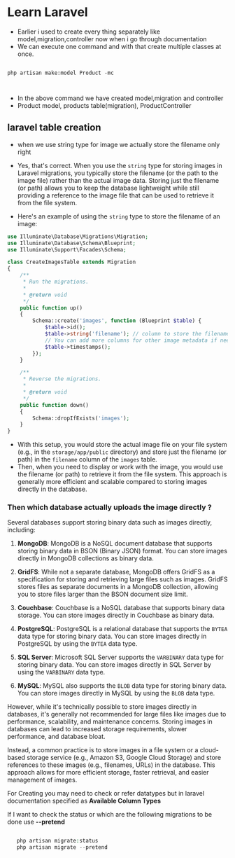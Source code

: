 # Learn Laravel

-   Earlier i used to create every thing separately like model,migration,controller now when i go through documentation
-   We can execute one command and with that create multiple classes at once.

```

php artisan make:model Product -mc



```

-   In the above command we have created model,migration and controller
-   Product model, products table(migration), ProductController

## laravel table creation

-   when we use string type for image we actually store the filename only right

-   Yes, that's correct. When you use the `string` type for storing images in Laravel migrations, you typically store the filename (or the path to the image file) rather than the actual image data. Storing just the filename (or path) allows you to keep the database lightweight while still providing a reference to the image file that can be used to retrieve it from the file system.

-   Here's an example of using the `string` type to store the filename of an image:

```php
use Illuminate\Database\Migrations\Migration;
use Illuminate\Database\Schema\Blueprint;
use Illuminate\Support\Facades\Schema;

class CreateImagesTable extends Migration
{
    /**
     * Run the migrations.
     *
     * @return void
     */
    public function up()
    {
        Schema::create('images', function (Blueprint $table) {
            $table->id();
            $table->string('filename'); // column to store the filename of the image
            // You can add more columns for other image metadata if needed
            $table->timestamps();
        });
    }

    /**
     * Reverse the migrations.
     *
     * @return void
     */
    public function down()
    {
        Schema::dropIfExists('images');
    }
}
```

-   With this setup, you would store the actual image file on your file system (e.g., in the `storage/app/public` directory) and store just the filename (or path) in the `filename` column of the `images` table.
-   Then, when you need to display or work with the image, you would use the filename (or path) to retrieve it from the file system. This approach is generally more efficient and scalable compared to storing images directly in the database.

### Then which database actually uploads the image directly ?

Several databases support storing binary data such as images directly, including:

1. **MongoDB**: MongoDB is a NoSQL document database that supports storing binary data in BSON (Binary JSON) format. You can store images directly in MongoDB collections as binary data.

2. **GridFS**: While not a separate database, MongoDB offers GridFS as a specification for storing and retrieving large files such as images. GridFS stores files as separate documents in a MongoDB collection, allowing you to store files larger than the BSON document size limit.

3. **Couchbase**: Couchbase is a NoSQL database that supports binary data storage. You can store images directly in Couchbase as binary data.

4. **PostgreSQL**: PostgreSQL is a relational database that supports the `BYTEA` data type for storing binary data. You can store images directly in PostgreSQL by using the `BYTEA` data type.

5. **SQL Server**: Microsoft SQL Server supports the `VARBINARY` data type for storing binary data. You can store images directly in SQL Server by using the `VARBINARY` data type.

6. **MySQL**: MySQL also supports the `BLOB` data type for storing binary data. You can store images directly in MySQL by using the `BLOB` data type.

However, while it's technically possible to store images directly in databases, it's generally not recommended for large files like images due to performance, scalability, and maintenance concerns. Storing images in databases can lead to increased storage requirements, slower performance, and database bloat.

Instead, a common practice is to store images in a file system or a cloud-based storage service (e.g., Amazon S3, Google Cloud Storage) and store references to these images (e.g., filenames, URLs) in the database. This approach allows for more efficient storage, faster retrieval, and easier management of images.

For Creating you may need to check or refer datatypes but in laravel documentation specified as **Available Column Types**

If I want to check the status or which are the following migrations to be done use **--pretend**

```php

   php artisan migrate:status
   php artisan migrate --pretend

```
